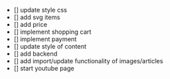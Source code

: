 * [] update style css
* [] add svg items
* [] add price
* [] implement shopping cart
* [] implement payment
* [] update style of content
* [] add backend
* [] add import/update functionality of images/articles
* [] start youtube page
